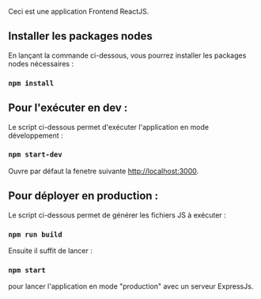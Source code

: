 Ceci est une application Frontend ReactJS.

## Installer les packages nodes 

En lançant la commande ci-dessous, vous pourrez installer les packages nodes nécessaires : 

### `npm install`

## Pour l'exécuter en dev :

Le script ci-dessous permet d'exécuter l'application en mode développement :

### `npm start-dev`

Ouvre par défaut la fenetre suivante [http://localhost:3000](http://localhost:3000).

## Pour déployer en production : 

Le script ci-dessous permet de générer les fichiers JS à exécuter :
### `npm run build` 

Ensuite il suffit de lancer : 

### `npm start`

pour lancer l'application en mode "production" avec un serveur ExpressJs.
